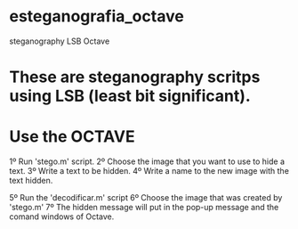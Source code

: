 # esteganografia_octave
steganography LSB Octave

# These are steganography scritps using LSB (least bit significant). 

# Use the OCTAVE

  1º Run 'stego.m' script.
  2º Choose the image that you want to use to hide a text.
  3º Write a text to be hidden.
  4º Write a name to the new image with the text hidden.
  
  5º Run the 'decodificar.m' script
  6º Choose the image that was created by 'stego.m'
  7º The hidden message will put in the pop-up message and the comand windows of Octave.

